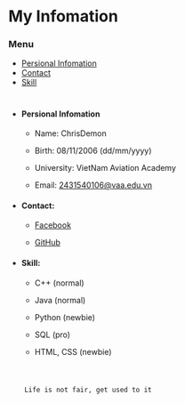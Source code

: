
# My Infomation

### Menu
  - [Persional Infomation](#Persional-Infomation)
  - [Contact](#Contact)
  - [Skill](#Skill)

#

- #### Persional Infomation

  - Name: ChrisDemon    

  - Birth: 08/11/2006 (dd/mm/yyyy)  

  - University: VietNam Aviation Academy    

  - Email: 2431540106@vaa.edu.vn

- #### Contact:

  - [Facebook](https://www.facebook.com/Longpogba06)    

  - [GitHub](https://github.com/ChrisDemon0811)

- #### Skill:

  - C++ (normal)

  - Java (normal)

  - Python (newbie)

  - SQL (pro)

  - HTML, CSS (newbie)

 #

```sh

    Life is not fair, get used to it

```




